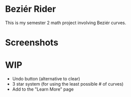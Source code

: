 # Beziér Rider
This is my semester 2 math project involving Beziér curves.

# Screenshots

# WIP
- Undo button (alternative to clear)
- 3 star system (for using the least possible # of curves)
- Add to the "Learn More" page

